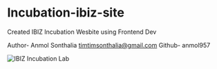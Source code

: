 # Incubation-ibiz-site
Created IBIZ Incubation Wesbite using Frontend Dev

Author- Anmol Sonthalia
timtimsonthalia@gmail.com
Github- anmol957

![IBIZ Incubation Lab](https://user-images.githubusercontent.com/61040390/136693540-eafab11a-c4d1-4d36-ba91-4d579ac4dce2.jpeg)
